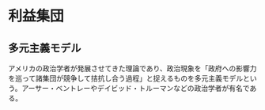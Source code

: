 # 利益集団

## 多元主義モデル

アメリカの政治学者が発展させてきた理論であり、政治現象を「政府への影響力を巡って諸集団が競争して拮抗し合う過程」と捉えるものを多元主義モデルという。アーサー・ベントレーやデイビッド・トルーマンなどの政治学者が有名である。
